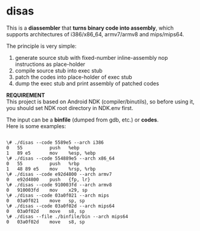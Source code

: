 # disas
This is a **diassembler** that **turns binary code into assembly**, which supports architectures of i386/x86_64, armv7/armv8 and mips/mips64.

The principle is very simple:

1. generate source stub with fixed-number inline-assembly nop instructions as place-holder
2. compile source stub into exec stub
3. patch the codes into place-holder of exec stub
4. dump the exec stub and print assembly of patched codes

**REQUIREMENT**  
This project is based on Android NDK (compiler/binutils), so before using it, you should set NDK root directory in NDK.env first.

The input can be a **binfile** (dumped from gdb, etc.) or **codes**.  
Here is some examples:
<pre><code>
\# ./disas --code 5589e5 --arch i386
0   55          push   %ebp
1   89 e5       mov    %esp, %ebp
\# ./disas --code 554889e5 --arch x86_64
0   55          push   %rbp
1   48 89 e5    mov    %rsp, %rbp
\# ./disas --code e92d4800 --arch armv7
0   e92d4800    push   {fp, lr}
\# ./disas --code 910003fd --arch armv8
0   910003fd    mov    x29, sp
\# ./disas --code 03a0f021 --arch mips
0   03a0f021    move   sp, sp
\# ./disas --code 03a0f02d --arch mips64
0   03a0f02d    move   s8, sp
\# ./disas --file ./binfile/bin --arch mips64
0   03a0f02d    move   s8, sp
</pre></code>
